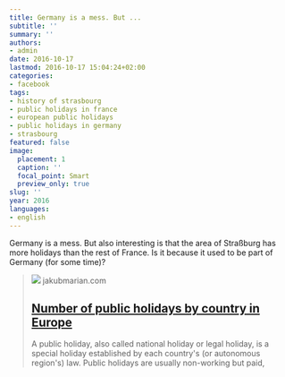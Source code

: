 ```yaml
---
title: Germany is a mess. But ...
subtitle: ''
summary: ''
authors:
- admin
date: 2016-10-17
lastmod: 2016-10-17 15:04:24+02:00
categories:
- facebook
tags:
- history of strasbourg
- public holidays in france
- european public holidays
- public holidays in germany
- strasbourg
featured: false
image:
  placement: 1
  caption: ''
  focal_point: Smart
  preview_only: true
slug: ''
year: 2016
languages:
- english
---
```


Germany is a mess. But also interesting is that the area of Straßburg has more holidays than the rest of France. Is it because it used to be part of Germany (for some time)?﻿
> [![](https://jakubmarian.com/wp-content/uploads/2016/10/public-holidays-europe.jpg)](https://jakubmarian.com/number-of-public-holidays-by-country-in-europe/)
> jakubmarian.com
> ## [Number of public holidays by country in Europe](https://jakubmarian.com/number-of-public-holidays-by-country-in-europe/)
>
>A public holiday, also called national holiday or legal holiday, is a special holiday established by each country's (or autonomous region's) law. Public holidays are usually non-working but paid,